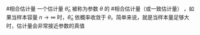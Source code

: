#相合估计量 一个估计量 $\hat{\theta}_n$ 被称为参数 $\theta$ 的 #相合估计量（或一致估计量） ，如果当样本容量 $n \to \infty$ 时，$\hat{\theta}_n$ 依概率收敛于 $\theta$。简单来说，就是当样本量足够大时，估计量会非常接近参数的真值